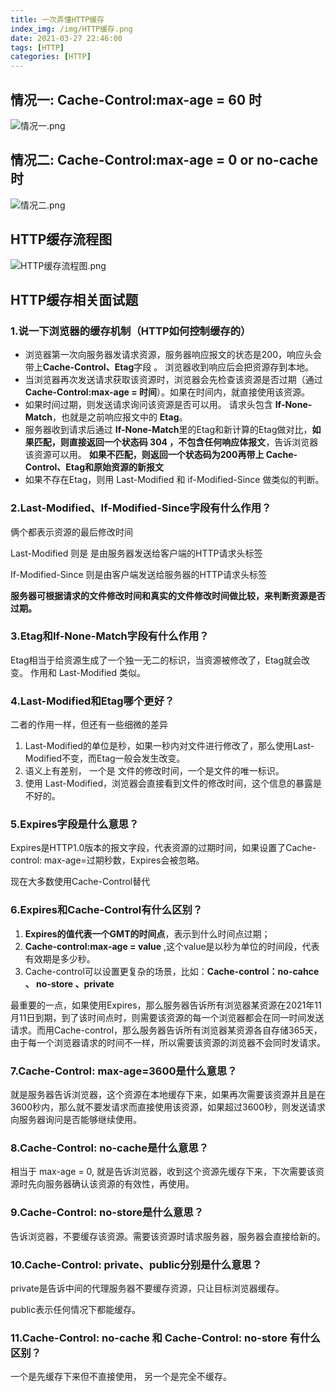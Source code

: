 ```yaml
---
title: 一次弄懂HTTP缓存
index_img: /img/HTTP缓存.png
date: 2021-03-27 22:46:00
tags: [HTTP]
categories: [HTTP]
---
```




## 情况一:  **Cache-Control:max-age = 60 时**

![情况一.png](https://p1-juejin.byteimg.com/tos-cn-i-k3u1fbpfcp/0dbc063671b041349511e3beac85d0fe~tplv-k3u1fbpfcp-watermark.image)

##  情况二: **Cache-Control:max-age = 0 or no-cache 时**

![情况二.png](https://p3-juejin.byteimg.com/tos-cn-i-k3u1fbpfcp/1a9114f6864f4e73b3e2b5e1c6f47405~tplv-k3u1fbpfcp-watermark.image)


## HTTP缓存流程图


![HTTP缓存流程图.png](https://p3-juejin.byteimg.com/tos-cn-i-k3u1fbpfcp/694ffc8bfd0743a98980b18510c57521~tplv-k3u1fbpfcp-watermark.image)


## HTTP缓存相关面试题

### 1.说一下浏览器的缓存机制（HTTP如何控制缓存的）
- 浏览器第一次向服务器发请求资源，服务器响应报文的状态是200，响应头会带上**Cache-Control、Etag**字段 。 浏览器收到响应后会把资源存到本地。
- 当浏览器再次发送请求获取该资源时，浏览器会先检查该资源是否过期（通过**Cache-Control:max-age = 时间**）。如果在时间内，就直接使用该资源。
- 如果时间过期，则发送请求询问该资源是否可以用。 请求头包含 **If-None-Match**，也就是之前响应报文中的 **Etag**。
- 服务器收到请求后通过  **If-None-Match**里的Etag和新计算的Etag做对比，**如果匹配，则直接返回一个状态码 304 ，不包含任何响应体报文**，告诉浏览器该资源可以用。 **如果不匹配，则返回一个状态码为200再带上 Cache-Control、Etag和原始资源的新报文**
- 如果不存在Etag，则用 Last-Modified 和 if-Modified-Since 做类似的判断。

### 2.Last-Modified、If-Modified-Since字段有什么作用？

俩个都表示资源的最后修改时间

Last-Modified 则是 是由服务器发送给客户端的HTTP请求头标签

If-Modified-Since 则是由客户端发送给服务器的HTTP请求头标签

**服务器可根据请求的文件修改时间和真实的文件修改时间做比较，来判断资源是否过期。**

### 3.Etag和If-None-Match字段有什么作用？

Etag相当于给资源生成了一个独一无二的标识，当资源被修改了，Etag就会改变。 作用和 Last-Modified 类似。

### 4.Last-Modified和Etag哪个更好？
二者的作用一样，但还有一些细微的差异
1. Last-Modified的单位是秒，如果一秒内对文件进行修改了，那么使用Last-Modified不变，而Etag一般会发生改变。
2. 语义上有差别， 一个是 文件的修改时间，一个是文件的唯一标识。
3. 使用 Last-Modified，浏览器会直接看到文件的修改时间，这个信息的暴露是不好的。


### 5.Expires字段是什么意思？
Expires是HTTP1.0版本的报文字段，代表资源的过期时间，如果设置了Cache-control: max-age=过期秒数，Expires会被忽略。

现在大多数使用Cache-Control替代

### 6.Expires和Cache-Control有什么区别？
1. **Expires的值代表一个GMT的时间点**，表示到什么时间点过期；
2. **Cache-control:max-age = value** ,这个value是以秒为单位的时间段，代表有效期是多少秒。
3. Cache-control可以设置更复杂的场景，比如：**Cache-control：no-cahce 、 no-store 、private**

最重要的一点，如果使用Expires，那么服务器告诉所有浏览器某资源在2021年11月11日到期，到了该时间点时，则需要该资源的每一个浏览器都会在同一时间发送请求。而用Cache-control，那么服务器告诉所有浏览器某资源各自存储365天，由于每一个浏览器请求的时间不一样，所以需要该资源的浏览器不会同时发请求。

### 7.Cache-Control: max-age=3600是什么意思？

就是服务器告诉浏览器，这个资源在本地缓存下来，如果再次需要该资源并且是在3600秒内，那么就不要发请求而直接使用该资源，如果超过3600秒，则发送请求向服务器询问是否能够继续使用。

### 8.Cache-Control: no-cache是什么意思？

相当于 max-age = 0, 就是告诉浏览器，收到这个资源先缓存下来，下次需要该资源时先向服务器确认该资源的有效性，再使用。


### 9.Cache-Control: no-store是什么意思？

告诉浏览器，不要缓存该资源。需要该资源时请求服务器，服务器会直接给新的。

### 10.Cache-Control: private、public分别是什么意思？
private是告诉中间的代理服务器不要缓存资源，只让目标浏览器缓存。

public表示任何情况下都能缓存。

### 11.Cache-Control: no-cache 和 Cache-Control: no-store 有什么区别？
一个是先缓存下来但不直接使用， 另一个是完全不缓存。

